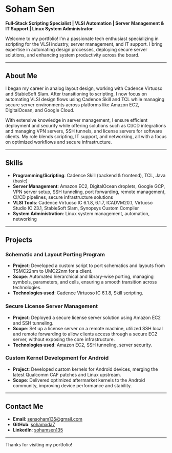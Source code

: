 # Soham Sen  
**Full-Stack Scripting Specialist | VLSI Automation | Server Management & IT Support | Linux System Administrator**

Welcome to my portfolio! I’m a passionate tech enthusiast specializing in scripting for the VLSI industry, server management, and IT support. I bring expertise in automating design processes, deploying secure server solutions, and enhancing system productivity across the board.

---

## About Me  
I began my career in analog layout design, working with Cadence Virtuoso and StabieSoft Slam. After transitioning to scripting, I now focus on automating VLSI design flows using Cadence Skill and TCL while managing secure server environments across platforms like Amazon EC2, DigitalOcean, and Google Cloud.

With extensive knowledge in server management, I ensure efficient deployment and security while offering solutions such as CI/CD integrations and managing VPN servers, SSH tunnels, and license servers for software clients. My role blends scripting, IT support, and networking, all with a focus on optimized workflows and secure infrastructure.

---

## Skills  
- **Programming/Scripting**: Cadence Skill (backend & frontend), TCL, Java (basic)
- **Server Management**: Amazon EC2, DigitalOcean droplets, Google GCP, VPN server setup, SSH tunneling, port forwarding, remote management, CI/CD pipelines, secure infrastructure solutions
- **VLSI Tools**: Cadence Virtuoso IC 6.1.8, 6.1.7, ICADVM20.1, Virtuoso Studio IC 23.1, StabieSoft Slam, Synopsys Custom Compiler
- **System Administration**: Linux system management, automation, networking

---

## Projects  
### Schematic and Layout Porting Program  
- **Project**: Developed a custom script to port schematics and layouts from TSMC22nm to UMC22nm for a client.  
- **Scope**: Automated hierarchical and library-wise porting, managing symbols, parameters, and cells, ensuring a smooth transition across technologies.  
- **Technologies used**: Cadence Virtuoso IC 6.1.8, Skill scripting.

### Secure License Server Management  
- **Project**: Deployed a secure license server solution using Amazon EC2 and SSH tunneling.  
- **Scope**: Set up a license server on a remote machine, utilized SSH local and remote forwarding to allow clients access through a secure EC2 server, without exposing the core infrastructure.  
- **Technologies used**: Amazon EC2, SSH tunneling, server security.

### Custom Kernel Development for Android  
- **Project**: Developed custom kernels for Android devices, merging the latest Qualcomm CAF patches and Linux upstream.  
- **Scope**: Delivered optimized aftermarket kernels to the Android community, improving device performance and stability.  

---

## Contact Me  
- **Email**: [sensoham135@gmail.com](mailto:sensoham135@gmail.com)  
- **GitHub**: [sohamxda7](https://github.com/sohamxda7)  
- **LinkedIn**: [sohamsen135](https://www.linkedin.com/in/sohamsen135)

---

Thanks for visiting my portfolio!
